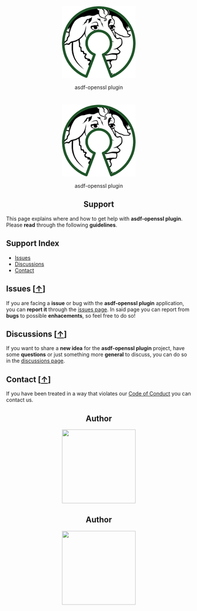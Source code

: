 <h1 align="center"><TOOL NAME></h1>
<div align="center">
    <a href="https://github.com/VadimDor">
        <img width="200" src="./assets/logo.png">
    </a>
</div>
<p align="center">asdf-openssl plugin</p>

<h1 align="center"><TOOL NAME></h1>
<div align="center">
    <a href="https://github.com/VadimDor">
        <img width="200" src="./assets/logo.png">
    </a>
</div>
<p align="center">asdf-openssl plugin</p>

<h2 align="center">Support</h2>
<!--  TODO: review and adopt the content -->

This page explains where and how to get help with **asdf-openssl plugin**.
Please **read** through the following **guidelines**.

## Support Index

- [Issues][issues-hook]
- [Discussions][discussions-hook]
- [Contact][contact-hook]

## Issues [[↑][index]]

If you are facing a **issue** or bug with the **asdf-openssl plugin** application, you can **report it** through the [issues page][issues].
In said page you can report from **bugs** to possible **enhacements**, so feel free to do so!

## Discussions [[↑][index]]

If you want to share a **new idea** for the **asdf-openssl plugin** project, have some **questions** or just something more **general** to discuss, you can do so in the [discussions page][discussions].

## Contact [[↑][index]]

If you have been treated in a way that violates our [Code of Conduct][coc] you can contact us. 


[index]: https://github.com/VadimDor/asdf-openssl/blob/main/SUPPORT.md#support-index
[issues-hook]: https://github.com/VadimDor/asdf-openssl/blob/main/SUPPORT.md#issues-
[discussions-hook]: https://github.com/VadimDor/asdf-openssl/blob/main/SUPPORT.md#discussions-
[contact-hook]: https://github.com/VadimDor/asdf-openssl/blob/main/SUPPORT.md#contact-
[issues]: https://github.com/VadimDor/asdf-openssl/issues
[discussions]: https://github.com/VadimDor/asdf-openssl/discussions
[coc]: https://github.com/VadimDor/asdf-openssl/CODE_OF_CONDUCT.md

<h2 align="center">Author</h2>
<div align="center">
    <a href="https://github.com/VadimDor">
        <img width="200" height="200" src="./assets/profile.png"></img>
    </a>
</div>
<h4 align="center"><YOUR GIT NAME></h4>
    

<h2 align="center">Author</h2>
<div align="center">
    <a href="https://github.com/VadimDor">
        <img width="200" height="200" src="./assets/profile.png"></img>
    </a>
</div>
<h4 align="center"><YOUR GIT NAME></h4>
    